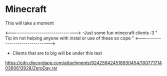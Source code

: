 # Minecraft
This will take a moment 

<-------------------------------->
-Just some fun minecraft clients :3 
" Tip im not helping anyone with 
instal or use of these so cope "
<-------------------------------->
- Clients that are to big will be under this text

https://cdn.discordapp.com/attachments/924259424518930454/1007717140360613928/ZeroDay.rar
